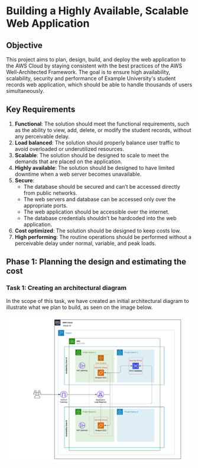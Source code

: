 
# Building a Highly Available, Scalable Web Application

## Objective
This project aims to plan, design, build, and deploy the web application to the AWS Cloud by staying consistent with the best practices of the AWS Well-Architected Framework. 
The goal is to ensure high availability, scalability, security and performance of Example University's student records web application, which should be able to handle thousands of users simultaneously. 




## Key Requirements

1. __Functional__: The solution should meet the functional requirements, such as the ability to view, add, delete, or modify the student records, without any perceivable delay.
2. __Load balanced__: The solution should properly balance user traffic to avoid overloaded or underutilized resources.
4. __Scalable__: The solution should be designed to scale to meet the demands that are placed on the application.
5. __Highly available__: The solution should be designed to have limited downtime when a web server becomes unavailable.
6. __Secure__:
   - The database should be secured and can’t be accessed directly from public networks.
   - The web servers and database can be accessed only over the appropriate ports.
    - The web application should be accessible over the internet.
    - The database credentials shouldn’t be hardcoded into the web application.
7. __Cost optimized__: The solution should be designed to keep costs low.
7. __High performing__: The routine operations should be performed without a perceivable delay under normal, variable, and peak loads.



## Phase 1: Planning the design and estimating the cost 

### Task 1: Creating an architectural diagram

In the scope of this task, we have created an initial architectural diagram to illustrate what we plan to build, as seen on the image below. 

![Architectural Diagram](docs/architectural-diagram.png)
